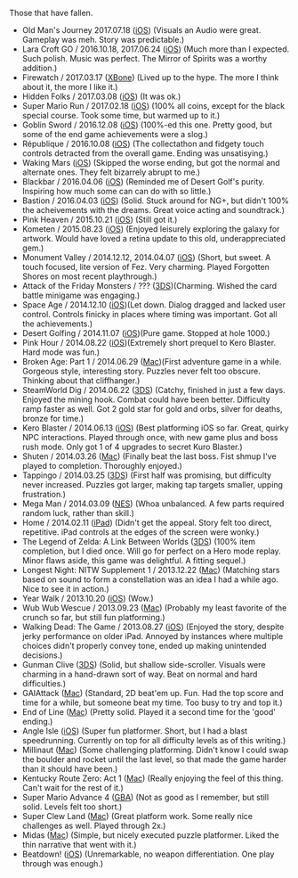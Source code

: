 Those that have fallen.

- Old Man's Journey 2017.07.18 ([iOS](http://oldmansjourney.com)) (Visuals an Audio were great. Gameplay was meh. Story was predictable.)
- Lara Croft GO / 2016.10.18, 2017.06.24 ([iOS](http://laracroftgo.com)) (Much more than I expected. Such polish. Music was perfect. The Mirror of Spirits was a worthy addition.)
- Firewatch / 2017.03.17 ([XBone](http://www.firewatchgame.com)) (Lived up to the hype. The more I think about it, the more I like it.)
- Hidden Folks / 2017.03.08 ([iOS](http://hiddenfolks.com)) (It was ok.)
- Super Mario Run / 2017.02.18 ([iOS](https://supermariorun.com/sp/en/index.html)) (100% all coins, except for the black special course. Took some time, but warmed up to it.)
- Goblin Sword / 2016.12.08 ([iOS](http://www.gelatogames.com/p/goblin-sword.html?m=1)) (100%-ed this one. Pretty good, but some of the end game achievements were a slog.)
- République / 2016.10.08 ([iOS](https://camouflaj.com)) (The collectathon and fidgety touch controls detracted from the overall game. Ending was unsatisying.)
- Waking Mars ([iOS](http://www.tigerstylegames.com/wakingmars/)) (Skipped the worse ending, but got the normal and alternate ones. They felt bizarrely abrupt to me.)
- Blackbar / 2016.04.06 ([iOS](http://mrgan.com/blackbar/)) (Reminded me of Desert Golf's purity. Inspiring how much some can can do with so little.)
- Bastion / 2016.04.03 ([iOS](http://supergiantgames.com/?page_id=242)) (Solid. Stuck around for NG+, but didn't 100% the acheivements with the dreams. Great voice acting and soundtrack.)
- Pink Heaven / 2015.10.21 ([iOS](http://playism-games.com/game/244/pink-heaven)) (Still got it.)
- Kometen / 2015.08.23 ([iOS](http://eriksvedang.com/kometen/)) (Enjoyed leisurely exploring the galaxy for artwork. Would have loved a retina update to this old, underappreciated gem.)
- Monument Valley / 2014.12.12, 2014.04.07 ([iOS](http://www.monumentvalleygame.com)) (Short, but sweet. A touch focused, lite version of Fez. Very charming. Played Forgotten Shores on most recent playthrough.)
- Attack of the Friday Monsters / ??? ([3DS](http://level5ia.com/blackbox/us/friday-monsters/))(Charming. Wished the card battle minigame was engaging.)
- Space Age / 2014.12.10 ([iOS](http://spaceageapp.com))(Let down. Dialog dragged and lacked user control. Controls finicky in places where timing was important. Got all the achievements.)
- Desert Golfing / 2014.11.07 ([iOS](http://desertgolfing.captain-games.com))(Pure game. Stopped at hole 1000.)
- Pink Hour / 2014.08.22 ([iOS](http://www.playism-games.com/games/pinkhour/))(Extremely short prequel to Kero Blaster. Hard mode was fun.)
- Broken Age: Part 1 / 2014.06.29 ([Mac](http://www.brokenagegame.com))(First adventure game in a while. Gorgeous style, interesting story. Puzzles never felt too obscure. Thinking about that cliffhanger.)
- SteamWorld Dig / 2014.06.22 ([3DS](http://steamworldgames.com/dig/)) (Catchy, finished in just a few days. Enjoyed the mining hook. Combat could have been better. Difficulty ramp faster as well. Got 2 gold star for gold and orbs, silver for deaths, bronze for time.)
- Kero Blaster / 2014.06.13 ([iOS](http://www.playism-games.com/games/keroblaster/)) (Best platforming iOS so far. Great, quirky NPC interactions. Played through once, with new game plus and boss rush mode. Only got 1 of 4 upgrades to secret Kuro Blaster.)
- Shuten / 2014.03.26  ([Mac](http://retrogamecrunch.com/games/6/shuten)) (Finally beat the last boss. Fist shmup I've played to completion. Thoroughly enjoyed.)
- Tappingo / 2014.03.25 ([3DS](http://www.goodbyegalaxygames.com/tappingo/)) (First half was promising, but difficulty never increased. Puzzles got larger, making tap targets smaller, upping frustration.)
- Mega Man / 2014.03.09 ([NES](http://megaman.capcom.com)) (Whoa unbalanced. A few parts required random luck, rather than skill.)
- Home / 2014.02.11 ([iPad](http://homehorror.com)) (Didn't get the appeal. Story felt too direct, repetitive. iPad controls at the edges of the screen were wonky.)
- The Legend of Zelda: A Link Between Worlds ([3DS](http://zelda.com/link-between-worlds/)) (100% item completion, but I died once. Will go for perfect on a Hero mode replay. Minor flaws aside, this game was delightful. A fitting sequel.)
- Longest Night: NITW Supplement 1 / 2013.12.22 ([Mac](http://www.nightinthewoods.com)) (Matching stars based on sound to form a constellation was an idea I had a while ago. Nice to see it in action.)
- Year Walk / 2013.10.20 ([iOS](http://simogo.com/games/yearwalk/)) (Wow.)
- Wub Wub Wescue / 2013.09.23 ([Mac](http://retrogamecrunch.com/games/4/beat-drop)) (Probably my least favorite of the crunch so far, but still fun platforming.)
- Walking Dead: The Game / 2013.08.27 ([iOS](http://www.telltalegames.com/walkingdead)) (Enjoyed the story, despite jerky performance on older iPad. Annoyed by instances where multiple choices didn't properly convey tone, ended up making unintended decisions.)
- Gunman Clive ([3DS](http://www.gunmanclive.com)) (Solid, but shallow side-scroller. Visuals were charming in a hand-drawn sort of way. Beat on normal and hard difficulties.)
- GAIAttack ([Mac](http://retrogamecrunch.com/games/2/gaiattack)) (Standard, 2D beat'em up. Fun. Had the top score and time for a while, but someone beat my time. Too busy to try and top it.)
- End of Line ([Mac](http://retrogamecrunch.com/games/1/end-of-line)) (Pretty solid. Played it a second time for the 'good' ending.)
- Angle Isle ([iOS](http://rustymoyher.com/ludumdare/angleisle/)) (Super fun platformer. Short, but I had a blast speedrunning. Currently on top for all difficulty levels as of this writing.)
- Millinaut ([Mac](http://www.shauninman.com/ludumdare/millinaut/)) (Some challenging platforming. Didn't know I could swap the boulder and rocket until the last level, so that made the game harder than it should have been.)
- Kentucky Route Zero: Act 1 ([Mac](http://kentuckyroutezero.com)) (Really enjoying the feel of this thing. Can't wait for the rest of it.)
- Super Mario Advance 4 ([GBA](http://en.wikipedia.org/wiki/Super_Mario_Advance_4:_Super_Mario_Bros._3)) (Not as good as I remember, but still solid. Levels felt too short.)
- Super Clew Land ([Mac](http://retrogamecrunch.com)) (Great platform work. Some really nice challenges as well. Played through 2x.)
- Midas ([Mac](http://wanderlands.org/main/midas)) (Simple, but nicely executed puzzle platformer. Liked the thin narrative that went with it.)
- Beatdown! ([iOS](http://www.ravenousgames.com/games)) (Unremarkable, no weapon differentiation. One play through was enough.)
